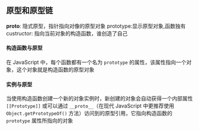 ## 原型和原型链

**proto**: 隐式原型，指针指向对像的原型对象
prototype:显示原型对象,函数独有
custructor: 指向当前对象的构造函数，谁创造了自己

#### 构造函数与原型

在 JavaScript 中，每个函数都有一个名为 `prototype` 的属性，该属性指向一个对象，这个对象就是构造函数的原型对象

#### 实例与原型

当使用构造函数创建一个新的对象实例时，新创建的对象会自动获得一个内部属性 `[[Prototype]]` 或可以通过 `__proto__`（在现代 JavaScript 中更推荐使用 `Object.getPrototypeOf()` 方法）访问到的原型引用，它指向构造函数的 `prototype` 属性所指向的对象
